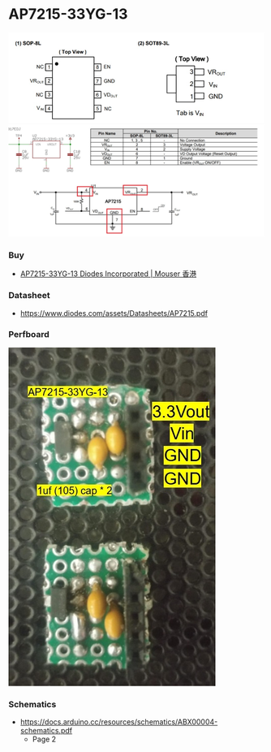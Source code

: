 AP7215-33YG-13
==============
![](./images/pins.jpg)
![](./images/circuit.jpg)

### Buy
- [AP7215-33YG-13 Diodes Incorporated | Mouser 香港](https://www.mouser.hk/ProductDetail/Diodes-Incorporated/AP7215-33YG-13?qs=oUsD4qhOtFwdufyWhhLL3g%3D%3D&srsltid=AfmBOopSiTKN_IxIX6ahrBEiM-zUoVGm2_Xw9ISGcZJvHZvWGE_x5i1r)

### Datasheet
- https://www.diodes.com/assets/Datasheets/AP7215.pdf

### Perfboard
![](./images/perfboard-with-notes.jpeg)

### Schematics
- https://docs.arduino.cc/resources/schematics/ABX00004-schematics.pdf
  - Page 2
